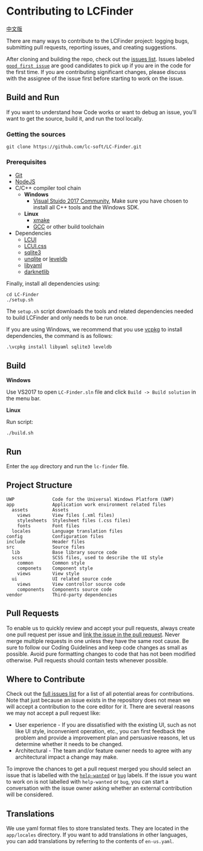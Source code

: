 # Contributing to LCFinder

[中文版](CONTRIBUTING.zh-cn.md)

There are many ways to contribute to the LCFinder project: logging bugs, submitting pull requests, reporting issues, and creating suggestions.

After cloning and building the repo, check out the [issues list](https://github.com/lc-soft/LC-Finder/issues). Issues labeled [`good first issue`](https://github.com/lc-soft/LC-Finder/issues?q=is%3Aissue+is%3Aopen+label%3A"good+first+issue") are good candidates to pick up if you are in the code for the first time. If you are contributing significant changes, please discuss with the assignee of the issue first before starting to work on the issue.

## Build and Run

If you want to understand how Code works or want to debug an issue, you'll want to get the source, build it, and run the tool locally.

### Getting the sources

    git clone https://github.com/lc-soft/LC-Finder.git

### Prerequisites

- [Git](https://git-scm.com/)
- [NodeJS](https://nodejs.org/)
- C/C++ compiler tool chain
  - **Windows** 
    - [Visual Stuido 2017 Community](https://visualstudio.microsoft.com/downloads/), Make sure you have chosen to install all C++ tools and the Windows SDK.
  - **Linux**
    - [xmake](https://github.com/tboox/xmake)
    - [GCC](https://gcc.gnu.org/) or other build toolchain
- Dependencies
  - [LCUI](https://github.com/lc-soft/LCUI)
  - [LCUI.css](https://github.com/lc-ui/lcui.css)
  - [sqlite3](https://www.sqlite.org/)
  - [unqlite](https://www.unqlite.org/) or [leveldb](https://github.com/google/leveldb)
  - [libyaml](https://github.com/yaml/libyaml)
  - [darknetlib](https://github.com/lc-soft/darknetlib)
  
Finally, install all dependencies using:

    cd LC-Finder
    ./setup.sh

The `setup.sh` script downloads the tools and related dependencies needed to build LCFinder and only needs to be run once.

If you are using Windows, we recommend that you use [vcpkg](https://github.com/Microsoft/vcpkg) to install dependencies, the command is as follows:

    .\vcpkg install libyaml sqlite3 leveldb

## Build

**Windows**

Use VS2017 to open `LC-Finder.sln` file and click `Build -> Build solution` in the menu bar.

**Linux**

Run script:

    ./build.sh

## Run

Enter the `app` directory and run the `lc-finder` file.

## Project Structure

``` text
UWP              Code for the Universal Windows Platform (UWP)
app              Application work environment related files
  assets         Assets
    views        View files (.xml files)
    stylesheets  Stylesheet files (.css files)
    fonts        Font files
  locales        Language translation files
config           Configuration files
include          Header files
src              Source files
  lib            Base library source code
  scss           SCSS files, used to describe the UI style
    common       Common style
    componets    Component style
    views        View style
  ui             UI related source code
    views        View controllor source code
    components   Components source code
vendor           Third-party dependencies
```

## Pull Requests

To enable us to quickly review and accept your pull requests, always create one pull request per issue and [link the issue in the pull request](https://blog.github.com/2011-10-12-introducing-issue-mentions/). Never merge multiple requests in one unless they have the same root cause. Be sure to follow our Coding Guidelines and keep code changes as small as possible. Avoid pure formatting changes to code that has not been modified otherwise. Pull requests should contain tests whenever possible.

## Where to Contribute

Check out the [full issues list](https://github.com/lc-soft/LC-Finder/issues) for a list of all potential areas for contributions. Note that just because an issue exists in the repository does not mean we will accept a contribution to the core editor for it. There are several reasons we may not accept a pull request like:

- User experience - If you are dissatisfied with the existing UI, such as not like UI style, inconvenient operation, etc., you can first feedback the problem and provide a improvement plan and persuasive reasons, let us determine whether it needs to be changed.
- Architectural - The team and/or feature owner needs to agree with any architectural impact a change may make. 

To improve the chances to get a pull request merged you should select an issue that is labelled with the [`help-wanted`](https://github.com/lc-soft/LC-Finder/issues?q=is%3Aissue+is%3Aopen+label%3A%22help+wanted%22) or [`bug`](https://github.com/lc-soft/LC-Finder/issues?q=is%3Aopen+is%3Aissue+label%3A%22bug%22) labels. If the issue you want to work on is not labelled with `help-wanted` or `bug`, you can start a conversation with the issue owner asking whether an external contribution will be considered.

## Translations

We use yaml format files to store translated texts. They are located in the `app/locales` directory. If you want to add translations in other languages, you can add translations by referring to the contents of `en-us.yaml`.
